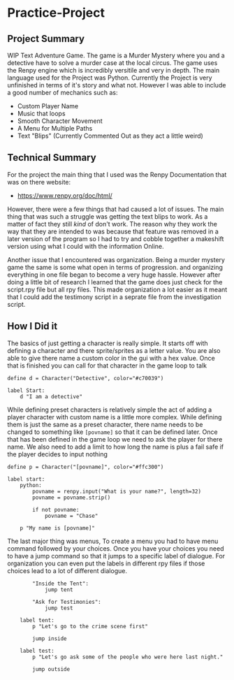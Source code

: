# Practice-Project

## Project Summary
WIP Text Adventure Game. The game is a Murder Mystery where you and a detective have to solve a murder case at the local circus. The game uses the Renpy engine which is incredibly versitile and very in depth. The main language used for the Project was Python.
Currently the Project is very unfinished in terms of it's story and what not. However I was able to include a good number of mechanics such as:
- Custom Player Name
- Music that loops
- Smooth Character Movement
- A Menu for Multiple Paths
- Text "Blips" (Currently Commented Out as they act a little weird)

## Technical Summary
For the project the main thing that I used was the Renpy Documentation that was on there website:
- https://www.renpy.org/doc/html/

However, there were a few things that had caused a lot of issues. The main thing that was such a struggle was getting the text blips to work. As a matter of fact they still *kind* of don't work. The reason why they work the way that they are intended to was because that feature was removed in a later version of the program so I had to try and cobble together a makeshift version using what I could with the information Online.

Another issue that I encountered was organization. Being a murder mystery game the same is some what open in terms of progression. and organizing everything in one file began to become a very huge hassle. However after doing a little bit of research I learned that the game does just check for the script.rpy file but all rpy files. This made organization a lot easier as it meant that I could add the testimony script in a seprate file from the investigation script.

## How I Did it
The basics of just getting a character is really simple. It starts off with defining a character and there sprite/sprites as a letter value. You are also able to give there name a custom color in the gui with a hex value. Once that is finished you can call for that character in the game loop to talk
```
define d = Character("Detective", color="#c70039")

label Start:
    d "I am a detective"
```

While defining preset characters is relatively simple the act of adding a player character with custom name is a little more complex. While defining them is just the same as a preset character, there name needs to be changed to something like ```[povname]``` so that it can be defined later. Once that has been defined in the game loop we need to ask the player for there name. We also need to add a limit to how long the name is plus a fail safe if the player decides to input nothing
```
define p = Character("[povname]", color="#ffc300")

label start:
    python:
        povname = renpy.input("What is your name?", length=32)
        povname = povname.strip()

        if not povname:
            povname = "Chase"
    
    p "My name is [povname]"
```

The last major thing was menus, To create a menu you had to have menu command followed by your choices. Once you have your choices you need to have a jump command so that it jumps to a specific label of dialogue. For organization you can even put the labels in different rpy files if those choices lead to a lot of different dialogue.
```menu:
        "Inside the Tent":
            jump tent

        "Ask for Testimonies":
            jump test

    label tent:
        p "Let's go to the crime scene first"

        jump inside

    label test:
        p "Let's go ask some of the people who were here last night."

        jump outside
```
